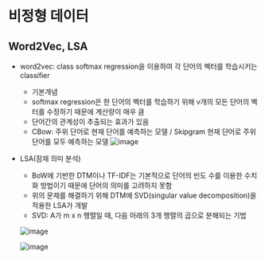 # 비정형 데이터 

## Word2Vec, LSA

- word2vec: class softmax regression을 이용하여 각 단어의 벡터를 학습시키는 classifier
  - 기본개념
  - softmax regression은 한 단어의 벡터를 학습하기 위해 v개의 모든 단어의 벡터를 수정하기 때문에 계산량이 매우 큼
  - 단어간의 관계성이 추출되는 효과가 있음
  - CBow: 주위 단어로 현재 단어를 예측하는 모델 / Skipgram 현재 단어로 주위 단어를 모두 예측하는 모델
![image](https://user-images.githubusercontent.com/70933580/165459094-6cf61360-e51b-46e0-968d-3499303a3eb8.png)

- LSA(잠재 의미 분석) 
  - BoW에 기반한 DTM이나 TF-IDF는 기본적으로 단어의 빈도 수를 이용한 수치화 방법이기 때문에 단어의 의미를 고려하지 못함
  - 위의 문제를 해결하기 위해 DTM에 SVD(singular value decomposition)을 적용한 LSA가 개발 
  - SVD: A가 m x n 행렬일 때, 다음 아래의 3개 행렬의 곱으로 분해되는 기법
  
  ![image](https://user-images.githubusercontent.com/70933580/165463118-4392b29e-1e09-48e7-8b30-bde49882d6bc.png)

  ![image](https://user-images.githubusercontent.com/70933580/165463142-d04c8635-0b50-44d9-a060-e828cf1a5619.png)
